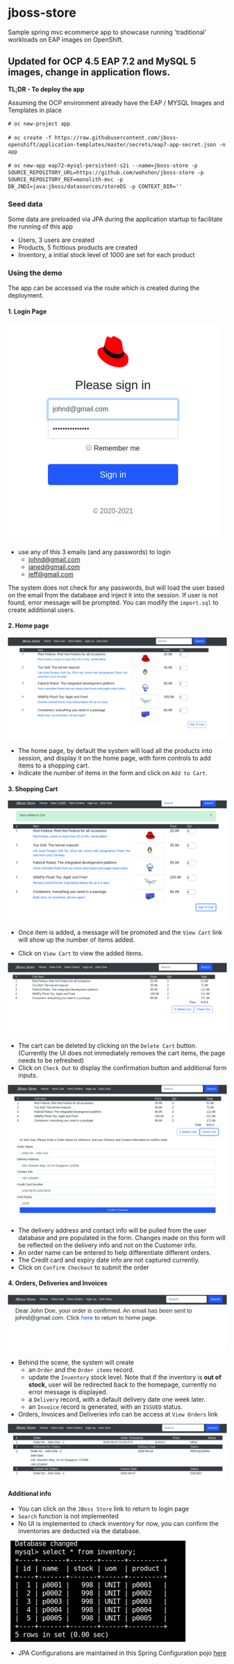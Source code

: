 # jboss-store

Sample spring mvc ecommerce app to showcase running 'traditional' workloads on EAP images on OpenShift.

## Updated for OCP 4.5 EAP 7.2 and MySQL 5 images, change in application flows.


**TL;DR - To deploy the app**

Assuming the OCP environment already have the EAP / MYSQL Images and Templates in place

```
# oc new-project app

# oc create -f https://raw.githubusercontent.com/jboss-openshift/application-templates/master/secrets/eap7-app-secret.json -n app

# oc new-app eap72-mysql-persistent-s2i --name=jboss-store -p SOURCE_REPOSITORY_URL=https://github.com/wohshon/jboss-store -p SOURCE_REPOSITORY_REF=monolith-mvc -p DB_JNDI=java:jboss/datasources/storeDS -p CONTEXT_DIR=''
```

### Seed data

Some data are preloaded via JPA during the application startup to facilitate the running of this app

- Users, 3 users are created
- Products, 5 ficttious products are created
- Inventory, a initial stock level of 1000 are set for each product

### Using the demo

The app can be accessed via the route which is created during the deployment.

#### 1. Login Page

![store login](doc-img/store-login.png)

- use any of this 3 emails (and any passwords) to login
  - johnd@gmail.com
  - janed@gmail.com
  - jeff@gmail.com

The system does not check for any passwords, but will load the user based on the email from the database and inject it into the session. If user is not found, error message will be prompted. You can modify the `import.sql` to create additional users.

#### 2. Home page

![store home](doc-img/store-home.png)

- The home page, by default the system will load all the products into session, and display it on the home page, with form controls to add items to a shopping cart.
- Indicate the number of items in the form and click on `Add to Cart`.

#### 3. Shopping Cart

![store added to cart](doc-img/store-add-cart.png)

- Once item is added, a message will be promoted and the `View Cart` link will show up the number of items added.

- Click on `View Cart` to view the added items.

![store view cart](doc-img/store-view-cart.png)

- The cart can be deleted by clicking on the `Delete Cart` button. (Currently the UI does not immediately removes the cart items, the page needs to be refreshed)
- Click on `Check Out` to display the confirmation button and additional form inputs.


![store checkout ](doc-img/store-checkout.png)

- The delivery address and contact info will be pulled from the user database and pre populated in the form. Changes made on this form will be reflected on the delivery info and not on the Customer info.
- An order name can be entered to help differentiate different orders.
- The Credit card and expiry date info are not captured currently.
- Click on `Confirm Checkout` to submit the order


#### 4. Orders, Deliveries and Invoices

![store confirmed ](doc-img/store-confirmed.png)

- Behind the scene, the system will create 
  - an `Order` and the `Order items` record.
  - update the `Inventory` stock level. Note that if the inventory is **out of stock**, user will be redirected back to the homepage, currently no error message is displayed.
  - a `Delivery` record, with a default delivery date one week later.
  - an `Invoice` record is generated, with an `ISSUED` status.
- Orders, Invoices and Deliveries info can be access at `View Orders` link


![store view orders and deliveries ](doc-img/store-view-orders-deliveries.png)

#### Additional info

- You can click on the `JBoss Store` link to return to login page
- `Search` function is not implemented
- No UI is implemented to check inventory for now, you can confirm the inventories are deducted via the database.

![store view orders and deliveries ](doc-img/store-inventory.png)

- JPA Configurations are maintained in this Spring Configuration pojo [here](src/main/java/com/demo/store/config/PersistenceJPAConfig.java)
